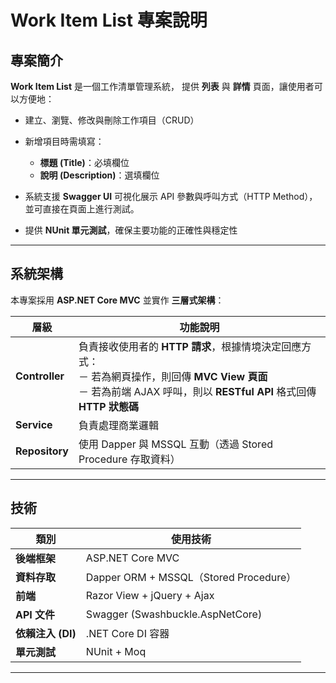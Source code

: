 # Work Item List 專案說明

## 專案簡介

**Work Item List** 是一個工作清單管理系統，
提供 **列表** 與 **詳情** 頁面，讓使用者可以方便地：

* 建立、瀏覽、修改與刪除工作項目（CRUD）
* 新增項目時需填寫：

  * **標題 (Title)**：必填欄位
  * **說明 (Description)**：選填欄位
* 系統支援 **Swagger UI** 可視化展示 API 參數與呼叫方式（HTTP Method），並可直接在頁面上進行測試。
* 提供 **NUnit 單元測試**，確保主要功能的正確性與穩定性

---

## 系統架構

本專案採用 **ASP.NET Core MVC** 並實作 **三層式架構**：

| 層級                        | 功能說明                                           |
| ------------------------- | ---------------------------------------------- |
| **Controller**            | 負責接收使用者的 **HTTP 請求**，根據情境決定回應方式：<br>－ 若為網頁操作，則回傳 **MVC View 頁面**<br>－ 若為前端 AJAX 呼叫，則以 **RESTful API** 格式回傳 **HTTP 狀態碼**            |
| **Service**               | 負責處理商業邏輯                                           |
| **Repository**            | 使用 Dapper 與 MSSQL 互動（透過 Stored Procedure 存取資料） |

---

## 技術

| 類別            | 使用技術                                 |
| ------------- | ------------------------------------ |
| **後端框架**      | ASP.NET Core MVC                  |
| **資料存取**      | Dapper ORM + MSSQL（Stored Procedure） |
| **前端**        | Razor View + jQuery + Ajax           |
| **API 文件**    | Swagger (Swashbuckle.AspNetCore)     |
| **依賴注入 (DI)** |  .NET Core DI 容器                   |
| **單元測試**      | NUnit + Moq                          |

---
